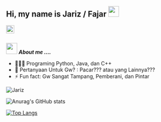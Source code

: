 ## Hi, my name is Jariz / Fajar <img src="https://github.com/TheDudeThatCode/TheDudeThatCode/blob/master/Assets/Hi.gif" width="29px">
<a href="https://www.instagram.com/riz.ig/">
  <img align="left" alt="J-riz's Instagram" width="22px" src="https://cdn.jsdelivr.net/npm/simple-icons@v3/icons/instagram.svg" />
</a>

<br/>
<br/>

<img src="https://media.giphy.com/media/iY8CRBdQXODJSCERIr/giphy.gif" width="30px">&nbsp;***About me ....***
- 🧑🏻‍💻 Programing Python, Java, dan C++
- 💬 Pertanyaan Untuk Gw? : Pacar??? atau yang Lainnya???
- ⚡ Fun fact: Gw Sangat Tampang, Pemberani, dan Pintar

<p align=left> <img src=https://komarev.com/ghpvc/?username=J-yriz alt=Jariz /> </p>

![Anurag's GitHub stats](https://github-readme-stats.vercel.app/api?username=J-yriz&show_icons=true)

[![Top Langs](https://github-readme-stats.vercel.app/api/top-langs/?username=J-yriz&layout=compact)](https://github.com/J-yriz/github-readme-stats)
